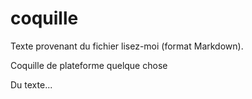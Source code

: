 # coquille

Texte provenant du fichier lisez-moi (format Markdown).

Coquille de plateforme quelque chose 

Du texte...
